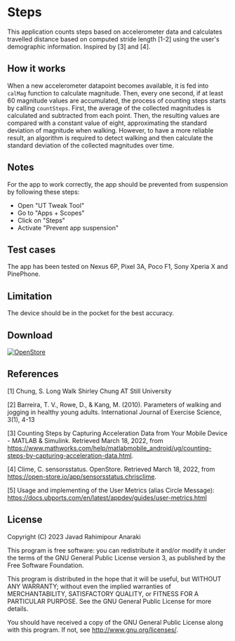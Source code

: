 # Steps
This application counts steps based on accelerometer data and calculates travelled distance based on computed stride length [1-2] using the user's demographic information. Inspired by [3] and [4].

## How it works
When a new accelerometer datapoint becomes available, it is fed into `calMag` function to calculate magnitude. Then, every one second, if at least 60 magnitude values are accumulated, the process of counting steps starts by calling `countSteps`. First, the average of the collected magnitudes is calculated and subtracted from each point. Then, the resulting values are compared with a constant value of eight, approximating the standard deviation of magnitude when walking. However, to have a more reliable result, an algorithm is required to detect walking and then calculate the standard deviation of the collected magnitudes over time.

## Notes
For the app to work correctly, the app should be prevented from suspension by following these steps:
- Open "UT Tweak Tool"
- Go to "Apps + Scopes"
- Click on "Steps"
- Activate "Prevent app suspension"

## Test cases
The app has been tested on Nexus 6P, Pixel 3A, Poco F1, Sony Xperia X and PinePhone.

## Limitation
The device should be in the pocket for the best accuracy.

## Download
[![OpenStore](https://open-store.io/badges/en_US.png)](https://open-store.io/app/steps.jranaraki)

## References
[1] Chung, S. Long Walk Shirley Chung AT Still University

[2] Barreira, T. V., Rowe, D., & Kang, M. (2010). Parameters of walking and jogging in healthy young adults. International Journal of Exercise Science, 3(1), 4-13

[3] Counting Steps by Capturing Acceleration Data from Your Mobile Device - MATLAB &amp; Simulink. Retrieved March 18, 2022, from https://www.mathworks.com/help/matlabmobile_android/ug/counting-steps-by-capturing-acceleration-data.html.

[4] Clime, C. sensorsstatus. OpenStore. Retrieved March 18, 2022, from https://open-store.io/app/sensorsstatus.chrisclime.

[5] Usage and implementing of the User Metrics (alias Circle Message): https://docs.ubports.com/en/latest/appdev/guides/user-metrics.html

## License
Copyright (C) 2023  Javad Rahimipour Anaraki

This program is free software: you can redistribute it and/or modify it under the terms of the GNU General Public License version 3, as published
by the Free Software Foundation.

This program is distributed in the hope that it will be useful, but WITHOUT ANY WARRANTY; without even the implied warranties of MERCHANTABILITY, SATISFACTORY QUALITY, or FITNESS FOR A PARTICULAR PURPOSE.  See the GNU General Public License for more details.

You should have received a copy of the GNU General Public License along with this program.  If not, see <http://www.gnu.org/licenses/>.
